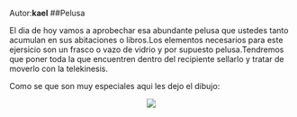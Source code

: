 Autor:**kael**
##Pelusa

El dia de hoy vamos a aprobechar esa abundante pelusa que ustedes tanto acumulan en sus abitaciones o libros.Los elementos necesarios para este ejersicio son un frasco o vazo de vidrio y por supuesto pelusa.Tendremos que poner toda la que encuentren dentro del recipiente sellarlo y tratar de moverlo con la telekinesis.

Como se que son muy especiales aqui les dejo el dibujo:


<p align="center">
<img src ="http://i.imgur.com/JmaoKTF.png" />
</p>

